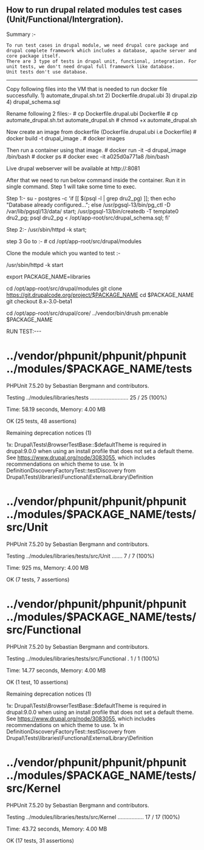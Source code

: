 
How to run drupal related modules test cases (Unit/Functional/Intergration).
-------------

Summary :-

    To run test cases in drupal module, we need drupal core package and drupal complete framework which includes a database, apache server and core package itself.
    There are 3 type of tests in drupal unit, functional, integration. For unit tests, we don't need drupal full framework like database.
    Unit tests don't use database.
*************************

Copy following files into the VM that is needed to run docker file successfully.
    1) automate_drupal.sh.txt
    2) Dockerfile.drupal.ubi
    3) drupal.zip
    4) drupal_schema.sql

Rename following 2 files:-
    # cp Dockerfile.drupal.ubi Dockerfile
    # cp automate_drupal.sh.txt automate_drupal.sh
    # chmod +x automate_drupal.sh

Now create an image from dockerfile (Dockerfile.drupal.ubi i.e Dockerfile)
     # docker build -t drupal_image .
     # docker images

Then run a container using that image.
    # docker run -it -d drupal_image /bin/bash
    # docker ps
    # docker exec -it a025d0a771a8 /bin/bash

Live drupal webserver will be available at http://<ip>:8081

After that we need to run below command inside the container. Run it in single command. Step 1 will take some time to exec.

Step 1:-
    su - postgres -c 'if [[ $(psql -l | grep dru2_pg) ]]; then     echo "Database already configured..."; else    /usr/pgsql-13/bin/pg_ctl -D /var/lib/pgsql/13/data/ start;     /usr/pgsql-13/bin/createdb -T template0 dru2_pg;     psql dru2_pg < /opt/app-root/src/drupal_schema.sql; fi'

Step 2:-
    /usr/sbin/httpd -k start;

step 3 Go to :-
    # cd /opt/app-root/src/drupal/modules

Clone the module which you wanted to test :-

/usr/sbin/httpd -k start

export PACKAGE_NAME=libraries

cd /opt/app-root/src/drupal/modules
git clone  https://git.drupalcode.org/project/$PACKAGE_NAME
cd $PACKAGE_NAME
git checkout 8.x-3.0-beta1

cd /opt/app-root/src/drupal/core/
../vendor/bin/drush pm:enable $PACKAGE_NAME

RUN TEST:---

# ../vendor/phpunit/phpunit/phpunit ../modules/$PACKAGE_NAME/tests
PHPUnit 7.5.20 by Sebastian Bergmann and contributors.

Testing ../modules/libraries/tests
.........................                                         25 / 25 (100%)

Time: 58.19 seconds, Memory: 4.00 MB

OK (25 tests, 48 assertions)

Remaining deprecation notices (1)

  1x: Drupal\Tests\BrowserTestBase::$defaultTheme is required in drupal:9.0.0 when using an install profile that does not set a default theme. See https://www.drupal.org/node/3083055, which includes recommendations on which theme to use.
    1x in DefinitionDiscoveryFactoryTest::testDiscovery from Drupal\Tests\libraries\Functional\ExternalLibrary\Definition

# ../vendor/phpunit/phpunit/phpunit ../modules/$PACKAGE_NAME/tests/src/Unit
PHPUnit 7.5.20 by Sebastian Bergmann and contributors.

Testing ../modules/libraries/tests/src/Unit
.......                                                             7 / 7 (100%)

Time: 925 ms, Memory: 4.00 MB

OK (7 tests, 7 assertions)
# ../vendor/phpunit/phpunit/phpunit ../modules/$PACKAGE_NAME/tests/src/Functional
PHPUnit 7.5.20 by Sebastian Bergmann and contributors.

Testing ../modules/libraries/tests/src/Functional
.                                                                   1 / 1 (100%)

Time: 14.77 seconds, Memory: 4.00 MB

OK (1 test, 10 assertions)

Remaining deprecation notices (1)

  1x: Drupal\Tests\BrowserTestBase::$defaultTheme is required in drupal:9.0.0 when using an install profile that does not set a default theme. See https://www.drupal.org/node/3083055, which includes recommendations on which theme to use.
    1x in DefinitionDiscoveryFactoryTest::testDiscovery from Drupal\Tests\libraries\Functional\ExternalLibrary\Definition

# ../vendor/phpunit/phpunit/phpunit ../modules/$PACKAGE_NAME/tests/src/Kernel
PHPUnit 7.5.20 by Sebastian Bergmann and contributors.

Testing ../modules/libraries/tests/src/Kernel
.................                                                 17 / 17 (100%)

Time: 43.72 seconds, Memory: 4.00 MB

OK (17 tests, 31 assertions)
